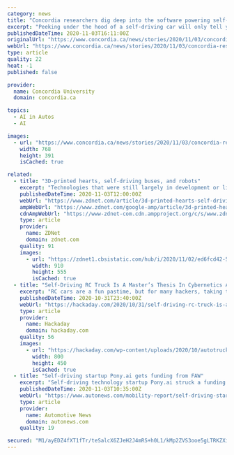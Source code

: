 ```yaml
---
category: news
title: "Concordia researchers dig deep into the software powering self-driving cars"
excerpt: "Peeking under the hood of a self-driving car will only tell you so much. To really understand what makes them run, you have to dive deep into the software that makes up the autonomous driving systems (ADS) controlling driverless vehicles."
publishedDateTime: 2020-11-03T16:11:00Z
originalUrl: "https://www.concordia.ca/news/stories/2020/11/03/concordia-researchers-dig-deep-into-the-software-powering-self-driving-cars.html"
webUrl: "https://www.concordia.ca/news/stories/2020/11/03/concordia-researchers-dig-deep-into-the-software-powering-self-driving-cars.html"
type: article
quality: 22
heat: -1
published: false

provider:
  name: Concordia University
  domain: concordia.ca

topics:
  - AI in Autos
  - AI

images:
  - url: "https://www.concordia.ca/news/stories/2020/11/03/concordia-researchers-dig-deep-into-the-software-powering-self-driving-cars/_jcr_content/top-image.img.768.medium.jpg/1604417479462.jpg"
    width: 768
    height: 391
    isCached: true

related:
  - title: "3D-printed hearts, self-driving buses, and robots"
    excerpt: "Technologies that were still largely in development or limited rollout a year ago are now becoming commonplace, including self-driving cleaning robots and automation in areas like fast food and delivery."
    publishedDateTime: 2020-11-03T12:00:00Z
    webUrl: "https://www.zdnet.com/article/3d-printed-hearts-self-driving-buses-and-robots/"
    ampWebUrl: "https://www.zdnet.com/google-amp/article/3d-printed-hearts-self-driving-buses-and-robots/"
    cdnAmpWebUrl: "https://www-zdnet-com.cdn.ampproject.org/c/s/www.zdnet.com/google-amp/article/3d-printed-hearts-self-driving-buses-and-robots/"
    type: article
    provider:
      name: ZDNet
      domain: zdnet.com
    quality: 91
    images:
      - url: "https://zdnet1.cbsistatic.com/hub/i/2020/11/02/ed6fcd42-5f15-45ca-ac85-27699560d6a1/robot-touch.jpg"
        width: 910
        height: 555
        isCached: true
  - title: "Self-Driving RC Truck Is A Master’s Thesis In Cybernetics And Robotics"
    excerpt: "RC cars are a fun pastime, but for many hackers, taking things to the next level involves making the cars drive themselves. For his Masters thesis, [Jon] did just that, building a self-driving"
    publishedDateTime: 2020-10-31T23:40:00Z
    webUrl: "https://hackaday.com/2020/10/31/self-driving-rc-truck-is-a-masters-thesis-in-cybernetics-and-robotics/"
    type: article
    provider:
      name: Hackaday
      domain: hackaday.com
    quality: 56
    images:
      - url: "https://hackaday.com/wp-content/uploads/2020/10/autotruck800.jpg"
        width: 800
        height: 450
        isCached: true
  - title: "Self-driving startup Pony.ai gets funding from FAW"
    excerpt: "Self-driving technology startup Pony.ai struck a funding agreement with automaker FAW Group, calling it the first strategic investment by a Chinese state-owned vehicle manufacturer into an autonomous-technology company."
    publishedDateTime: 2020-11-03T10:35:00Z
    webUrl: "https://www.autonews.com/mobility-report/self-driving-startup-ponyai-gets-funding-faw"
    type: article
    provider:
      name: Automotive News
      domain: autonews.com
    quality: 19

secured: "M1/ayEDZ4fXT1fTr/teSalcX6ZJeH2J4mRS+h0L1/kMp2ZVS3ooe5gLTRKZXi9ezpRBeayqDLE4suLGoAe9YZmjnBekyuVU04nyKDMJ8c1KUMQ+BrPphtwPsgHSmtsV6h2O4yYVXrPXnGXz7La51FZ5Q/DevW0Hwe7Ge7yMw7SP9V3jOKTpgk4LyIxRewSys23KrOwT04jsh1v5FYdqH7Hvu1rD5cwtL5HDeYkZqrbPS1oIf1QgZrgLXyE9X54IFSaGxRioaigAoCE67T3WR8++Q2h5n+gGaQ5IpE5pVl6MnhLIJTvpSL13G/49y5NMD55h2PrNCFFXYuXcFTfvQqG///zzs0MoNq+79etRVQi4=;o2jUnU7n4xgwyXpzWZZ1kQ=="
---
```


